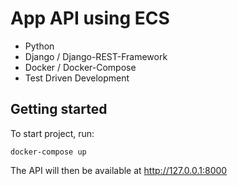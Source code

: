 # App API using ECS 

 - Python
 - Django / Django-REST-Framework
 - Docker / Docker-Compose
 - Test Driven Development


## Getting started

To start project, run:

```
docker-compose up
```

The API will then be available at http://127.0.0.1:8000
